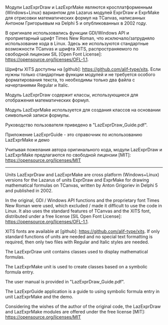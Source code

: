 Модули LazExprDraw и LazExprMake являются кросплатформенным (Windows+Linux) вариантом для Lazarus  модулей ExprDraw и ExprMake для отрисовки математических формул на TCanvas, написанных Антоном Григорьевым на Delphi 5 и опубликованных в 2002 году.

В оригинале использовались функции GDI/Windows API и проприетарный шрифт Times New Roman, что исключало/затрудняло использование кода в Linux. Здесь же используются стандартные возможности TCanvas и шрифта XITS, распространяемого по свободной лицензии SIL [Open Font License]: https://opensource.org/licenses/OFL-1.1. 

Шрифты XITS доступны на [github]: https://github.com/alif-type/xits. Если нужны только стандартные функции модулей и не требуется особого форматирования текста, то необходимы только два файла с начертаниями Regular и Italic.

Модуль LazExprDraw содержит классы, использующиеся для отображения математических формул.

Модуль LazExprMake используется для создания классов на основании символьной записи формулы.

Руководство пользователя приведено в "LazExprDraw_Guide.pdf".

Приложение LazExprGuide - это справочник по использованию LazExprMake и демо

Учитывая пожелания автора оригинального кода, модули LazExprDraw и LazExprMake предлагаются по свободной лицензии [MIT]: https://opensource.org/licenses/MIT 

___

Units LazExprDraw and LazExprMake are cross platform (Windows+Linux) versions for the Lazarus of units ExprDraw and ExprMake for drawing mathematical formulas on TCanvas, written by Anton Grigoriev in Delphi 5 and published in 2002.

In the original, GDI / Windows API functions and the proprietary font Times New Roman were used, which excluded / made it difficult to use the code in Linux. It also uses the standard features of TCanvas and the XITS font, distributed under a free license [SIL Open Font License]: https://opensource.org/licenses/OFL-1.1.

XITS fonts are available at [github]: https://github.com/alif-type/xits. If only standard functions of units are needed and no special text formatting is required, then only two files with Regular and Italic styles are needed.

The LazExprDraw unit contains classes used to display mathematical formulas.

The LazExprMake unit is used to create classes based on a symbolic formula entry.

The user manual is provided in "LazExprDraw_Guide.pdf".

The LazExprGuide application is a guide to using symbolic formula entry in unit LazExprMake and the demo.

Considering the wishes of the author of the original code, the LazExprDraw and LazExprMake modules are offered under the free license [MIT]: https://opensource.org/licenses/MIT
